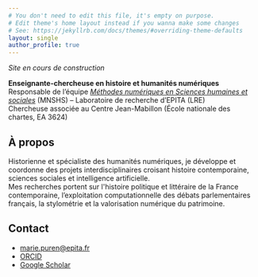 ```yaml
---
# You don't need to edit this file, it's empty on purpose.
# Edit theme's home layout instead if you wanna make some changes
# See: https://jekyllrb.com/docs/themes/#overriding-theme-defaults
layout: single
author_profile: true
---
```


*Site en cours de construction*
 
**Enseignante-chercheuse en histoire et humanités numériques**  
Responsable de l’équipe *[Méthodes numériques en Sciences humaines et sociales](https://www.lre.epita.fr/teams/digital-methods-for-humanities-and-social-sciences/)* (MNSHS) – Laboratoire de recherche d’EPITA (LRE)  
Chercheuse associée au Centre Jean-Mabillon (École nationale des chartes, EA 3624)  

## À propos
Historienne et spécialiste des humanités numériques, je développe et coordonne des projets interdisciplinaires croisant histoire contemporaine, sciences sociales et intelligence artificielle.  
Mes recherches portent sur l'histoire politique et littéraire de la France contemporaine, l’exploitation computationnelle des débats parlementaires français, la stylométrie et la valorisation numérique du patrimoine.  


## Contact
- [marie.puren@epita.fr](mailto:marie.puren@epita.fr) 
- [ORCID](https://orcid.org/0000-0001-5452-3913)  
- [Google Scholar](https://scholar.google.com/citations?user=PTy_b5AAAAAJ&hl=fr)  
